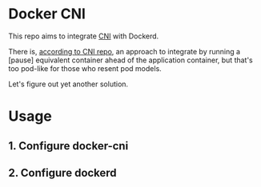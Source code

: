 # Docker CNI

This repo aims to integrate [CNI](https://github.com/containernetworking/cni) with Dockerd.

There is, [according to CNI repo](https://github.com/containernetworking/cni/blob/master/scripts/docker-run.sh), an approach to integrate by running a [pause] equivalent container ahead of the application container, but that's too pod-like for those who resent pod models.

Let's figure out yet another solution.

# Usage

## 1. Configure docker-cni

## 2. Configure dockerd
